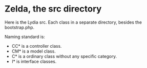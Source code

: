 Zelda, the src directory
=========================

Here is the Lydia src. Each class in a separate directory, besides the bootstrap.php.

Naming standard is:

* CC* is a controller class.
* CM* is a model class.
* C* is a ordinary class without any specific category.
* I* is interface classes.
